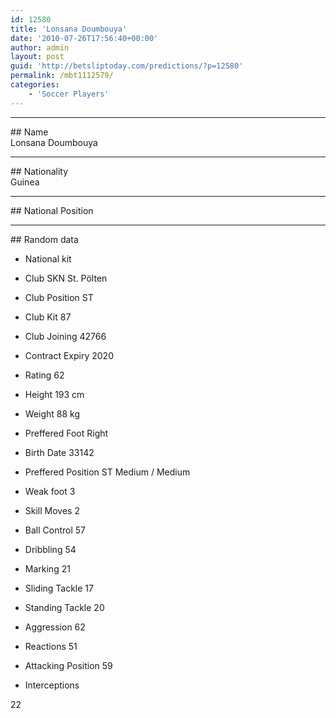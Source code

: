 ```yaml
---
id: 12580
title: 'Lonsana Doumbouya'
date: '2010-07-26T17:56:40+00:00'
author: admin
layout: post
guid: 'http://betsliptoday.com/predictions/?p=12580'
permalink: /mbt1112579/
categories:
    - 'Soccer Players'
---
```


- - - - - -

\## Name  
 Lonsana Doumbouya

- - - - - -

\## Nationality  
 Guinea

- - - - - -

\## National Position

- - - - - -

\## Random data

- National kit
- Club
 SKN St. Pölten

- Club Position
 ST

- Club Kit
 87

- Club Joining
 42766

- Contract Expiry
 2020

- Rating
 62

- Height
 193 cm

- Weight
 88 kg

- Preffered Foot
 Right

- Birth Date
 33142

- Preffered Position
 ST Medium / Medium

- Weak foot
 3

- Skill Moves
 2

- Ball Control
 57

- Dribbling
 54

- Marking
 21

- Sliding Tackle
 17

- Standing Tackle
 20

- Aggression
 62

- Reactions
 51

- Attacking Position
 59

- Interceptions

 22
